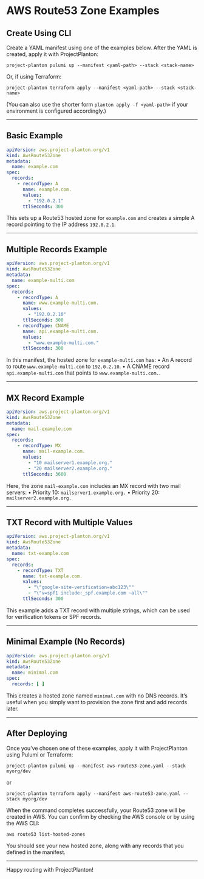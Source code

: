 # AWS Route53 Zone Examples

## Create Using CLI

Create a YAML manifest using one of the examples below. After the YAML is created, apply it with ProjectPlanton:

```shell
project-planton pulumi up --manifest <yaml-path> --stack <stack-name>
```

Or, if using Terraform:

```shell
project-planton terraform apply --manifest <yaml-path> --stack <stack-name>
```

(You can also use the shorter form `planton apply -f <yaml-path>` if your environment is configured accordingly.)

---

## Basic Example

```yaml
apiVersion: aws.project-planton.org/v1
kind: AwsRoute53Zone
metadata:
  name: example.com
spec:
  records:
    - recordType: A
      name: example.com.
      values:
        - "192.0.2.1"
      ttlSeconds: 300
```

This sets up a Route53 hosted zone for `example.com` and creates a simple A record pointing to the IP address
`192.0.2.1`.

---

## Multiple Records Example

```yaml
apiVersion: aws.project-planton.org/v1
kind: AwsRoute53Zone
metadata:
  name: example-multi.com
spec:
  records:
    - recordType: A
      name: www.example-multi.com.
      values:
        - "192.0.2.10"
      ttlSeconds: 300
    - recordType: CNAME
      name: api.example-multi.com.
      values:
        - "www.example-multi.com."
      ttlSeconds: 300
```

In this manifest, the hosted zone for `example-multi.com` has:
• An A record to route `www.example-multi.com` to `192.0.2.10`.
• A CNAME record `api.example-multi.com` that points to `www.example-multi.com.`.

---

## MX Record Example

```yaml
apiVersion: aws.project-planton.org/v1
kind: AwsRoute53Zone
metadata:
  name: mail-example.com
spec:
  records:
    - recordType: MX
      name: mail-example.com.
      values:
        - "10 mailserver1.example.org."
        - "20 mailserver2.example.org."
      ttlSeconds: 3600
```

Here, the zone `mail-example.com` includes an MX record with two mail servers:
• Priority 10: `mailserver1.example.org.`
• Priority 20: `mailserver2.example.org.`

---

## TXT Record with Multiple Values

```yaml
apiVersion: aws.project-planton.org/v1
kind: AwsRoute53Zone
metadata:
  name: txt-example.com
spec:
  records:
    - recordType: TXT
      name: txt-example.com.
      values:
        - "\"google-site-verification=abc123\""
        - "\"v=spf1 include:_spf.example.com ~all\""
      ttlSeconds: 300
```

This example adds a TXT record with multiple strings, which can be used for verification tokens or SPF records.

---

## Minimal Example (No Records)

```yaml
apiVersion: aws.project-planton.org/v1
kind: AwsRoute53Zone
metadata:
  name: minimal.com
spec:
  records: [ ]
```

This creates a hosted zone named `minimal.com` with no DNS records. It’s useful when you simply want to provision the
zone first and add records later.

---

## After Deploying

Once you’ve chosen one of these examples, apply it with ProjectPlanton using Pulumi or Terraform:

```shell
project-planton pulumi up --manifest aws-route53-zone.yaml --stack myorg/dev
```

or

```shell
project-planton terraform apply --manifest aws-route53-zone.yaml --stack myorg/dev
```

When the command completes successfully, your Route53 zone will be created in AWS. You can confirm by checking the AWS
console or by using the AWS CLI:

```shell
aws route53 list-hosted-zones
```

You should see your new hosted zone, along with any records that you defined in the manifest.

---

Happy routing with ProjectPlanton!
